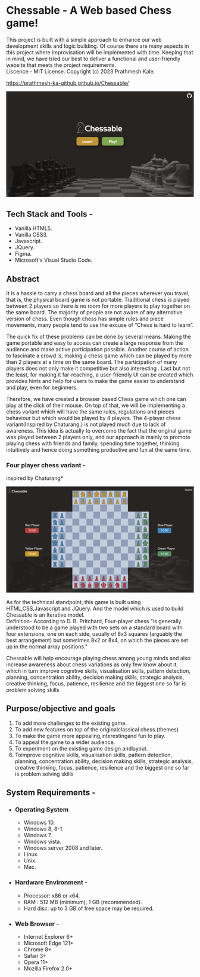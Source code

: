# Chessable - A Web based Chess game!

This project is built with a simple approach to enhance our web development skills and logic
building. Of course there are many aspects in this project where improvisation will be implemented
with time. Keeping that in mind, we have tried our best to deliver a functional and user-friendly
website that meets the project requirements.  
Liscence - MIT License. Copyright (c) 2023 Prathmesh Kale.  

https://prathmesh-ka-github.github.io/Chessable/

![Chessable landing page](image-1.png)

## Tech Stack and Tools - 
- Vanilla HTML5.
- Vanilla CSS3.
- Javascript.
- JQuery.
- Figma.
- Microsoft's Visual Studio Code.

## Abstract
 It is a hassle to carry a chess board and all the pieces wherever you travel, that is, the
 physical board game is not portable. Traditional chess is played between 2 players so there is no
 room for more players to play together on the same board. The majority of people are not aware of
 any alternative version of chess. Even though chess has simple rules and piece movements, many
 people tend to use the excuse of “Chess is hard to learn”.  

The quick fix of these problems can be done by several means. Making the game portable
and easy to access can create a large response from the audience and make active participation
possible. Another course of action to fascinate a crowd is, making a chess game which can be
played by more than 2 players at a time on the same board. The participation of many players does
not only make it competitive but also interesting . Last but not the least, for making it far-reaching,
a user-friendly UI can be created which provides hints and help for users to make the game easier
to understand and play, even for beginners.  

Therefore, we have created a browser based Chess game which one can play at the click of
their mouse. On top of that, we will be implementing a chess variant which will have the same rules, regulations and pieces behaviour but which would be played by 4 players. The 4-player chess variant(Inspired by Chaturang.) is not played much due to lack of awareness. This idea is actually to overcome the fact that the original game was played between 2 players only, and our approach is mainly to promote
playing chess with friends and family, spending time together, thinking intuitively and hence doing
something productive and fun at the same time.  

### Four player chess variant -   
inspired by Chaturang*  

![Four player chess](image.png)

As for the technical standpoint, this game is built using HTML,CSS,Javascript and JQuery.
And the model which is used to build Chessable is an Iterative model.  
Definition- According to D. B. Pritchard, Four-player chess "is generally understood to be a
game played with two sets on a standard board with four extensions, one on each side, usually of
8x3 squares (arguably the best arrangement) but sometimes 8x2 or 8x4, on which the pieces are set
up in the normal array positions."  

 Chessable will help encourage playing chess among young minds and also increase
 awareness about chess variations as only few know about it, which in turn improve cognitive skills,
 visualisation skills, pattern detection, planning, concentration ability, decision making skills,
 strategic analysis, creative thinking, focus, patience, resilience and the biggest one so far is problem
 solving skills


## Purpose/objective and goals
1. To add more challenges to the existing game.
2. To add new features on top of the originalclassical chess.(themes)
3. To make the game more appealing,interestingand fun to play.
4. To appeal the game to a wider audience.
5. To experiment on the existing game design andlayout.
6. Toimprove cognitive skills, visualisation skills, pattern detection, planning, concentration ability, decision making skills, strategic analysis, creative thinking, focus, patience, resilience and the biggest one so far is problem solving skills



## System Requirements -
- ### Operating System
    - Windows 10.
    - Windows 8, 8-1.
    - Windows 7.
    - Windows vista.
    - Windows server 2008 and later.
    - Linux.
    - Unix.
    - Mac.
- ### Hardware Environment -
    - Processor: x86 or x64.
    - RAM : 512 MB (minimum), 1 GB (recommended).
    - Hard disc: up to 3 GB of free space may be required.  
- ### Web Browser -
    - Internet Explorer 6+
    - Microsoft Edge 121+
    - Chrome 8+
    - Safari 3+
    - Opera 11+
    - Mozilla Firefox 2.0+